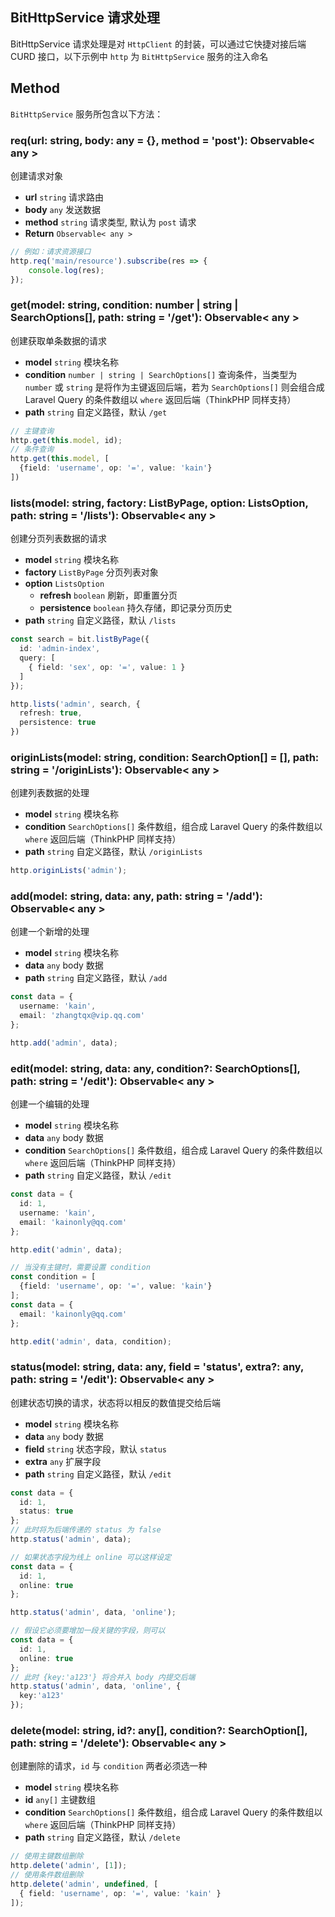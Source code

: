 ## BitHttpService 请求处理

BitHttpService 请求处理是对 `HttpClient` 的封装，可以通过它快捷对接后端 CURD 接口，以下示例中 `http` 为 `BitHttpService` 服务的注入命名

## Method

`BitHttpService` 服务所包含以下方法：

### req(url: string, body: any = {}, method = 'post'): Observable< any >

创建请求对象

- **url** `string` 请求路由
- **body** `any` 发送数据
- **method** `string` 请求类型, 默认为 `post` 请求
- **Return**  `Observable< any >`

```typescript
// 例如：请求资源接口
http.req('main/resource').subscribe(res => {
    console.log(res);
});
```

### get(model: string, condition: number | string | SearchOptions[], path: string = '/get'): Observable< any >

创建获取单条数据的请求

- **model** `string` 模块名称
- **condition** `number | string | SearchOptions[]` 查询条件，当类型为 `number` 或 `string` 是将作为主键返回后端，若为 `SearchOptions[]` 则会组合成 Laravel Query 的条件数组以 `where` 返回后端（ThinkPHP 同样支持）
- **path** `string` 自定义路径，默认 `/get`

```typescript
// 主键查询
http.get(this.model, id);
// 条件查询
http.get(this.model, [
  {field: 'username', op: '=', value: 'kain'}
])
```

### lists(model: string, factory: ListByPage, option: ListsOption, path: string = '/lists'): Observable< any >

创建分页列表数据的请求

- **model** `string` 模块名称
- **factory** `ListByPage` 分页列表对象
- **option** `ListsOption`
  - **refresh** `boolean` 刷新，即重置分页
  - **persistence** `boolean` 持久存储，即记录分页历史
- **path** `string` 自定义路径，默认 `/lists`

```typescript
const search = bit.listByPage({
  id: 'admin-index',
  query: [
    { field: 'sex', op: '=', value: 1 }
  ]
});

http.lists('admin', search, {
  refresh: true,
  persistence: true
})
```

### originLists(model: string, condition: SearchOption[] = [], path: string = '/originLists'): Observable< any >

创建列表数据的处理

- **model** `string` 模块名称
- **condition** `SearchOptions[]` 条件数组，组合成 Laravel Query 的条件数组以 `where` 返回后端（ThinkPHP 同样支持）
- **path** `string` 自定义路径，默认 `/originLists`

```typescript
http.originLists('admin');
```

### add(model: string, data: any, path: string = '/add'): Observable< any >

创建一个新增的处理

- **model** `string` 模块名称
- **data** `any` body 数据
- **path** `string` 自定义路径，默认 `/add`

```typescript
const data = {
  username: 'kain',
  email: 'zhangtqx@vip.qq.com'
};

http.add('admin', data);
```

### edit(model: string, data: any, condition?: SearchOptions[], path: string = '/edit'): Observable< any >

创建一个编辑的处理

- **model** `string` 模块名称
- **data** `any` body 数据
- **condition** `SearchOptions[]` 条件数组，组合成 Laravel Query 的条件数组以 `where` 返回后端（ThinkPHP 同样支持）
- **path** `string` 自定义路径，默认 `/edit`

```typescript
const data = {
  id: 1,
  username: 'kain',
  email: 'kainonly@qq.com'
};

http.edit('admin', data);

// 当没有主键时，需要设置 condition
const condition = [
  {field: 'username', op: '=', value: 'kain'}
];
const data = {
  email: 'kainonly@qq.com'
};

http.edit('admin', data, condition);
```

### status(model: string, data: any, field = 'status', extra?: any, path: string = '/edit'): Observable< any >

创建状态切换的请求，状态将以相反的数值提交给后端

- **model** `string` 模块名称
- **data** `any` body 数据
- **field** `string` 状态字段，默认 `status`
- **extra** `any` 扩展字段
- **path** `string` 自定义路径，默认 `/edit`

```typescript
const data = {
  id: 1,
  status: true
};
// 此时将为后端传递的 status 为 false
http.status('admin', data);

// 如果状态字段为线上 online 可以这样设定
const data = {
  id: 1,
  online: true
};

http.status('admin', data, 'online');

// 假设它必须要增加一段关键的字段，则可以
const data = {
  id: 1,
  online: true
};
// 此时 {key:'a123'} 将合并入 body 内提交后端
http.status('admin', data, 'online', {
  key:'a123'
});
```

### delete(model: string, id?: any[], condition?: SearchOption[], path: string = '/delete'): Observable< any >

创建删除的请求，`id` 与 `condition` 两者必须选一种

- **model** `string` 模块名称
- **id** `any[]` 主键数组
- **condition** `SearchOptions[]` 条件数组，组合成 Laravel Query 的条件数组以 `where` 返回后端（ThinkPHP 同样支持）
- **path** `string` 自定义路径，默认 `/delete`

```typescript
// 使用主键数组删除
http.delete('admin', [1]);
// 使用条件数组删除
http.delete('admin', undefined, [
  { field: 'username', op: '=', value: 'kain' }
]);
```
